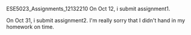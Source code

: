 ESE5023_Assignments_12132210
On Oct 12, i submit assignment1. 

On Oct 31, i submit assignment2. I'm really sorry that I didn't hand in my homework on time.
